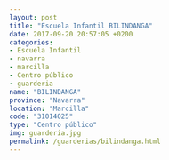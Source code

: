 ```yaml
---
layout: post
title: "Escuela Infantil BILINDANGA"
date: 2017-09-20 20:57:05 +0200
categories:
- Escuela Infantil
- navarra
- marcilla
- Centro público
- guarderia
name: "BILINDANGA"
province: "Navarra"
location: "Marcilla"
code: "31014025"
type: "Centro público"
img: guarderia.jpg
permalink: /guarderias/bilindanga.html
---
```

